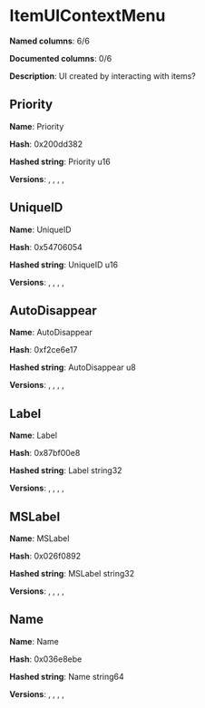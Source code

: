 # ItemUIContextMenu
**Named columns**: 6/6

**Documented columns**: 0/6

**Description**: UI created by interacting with items?
## Priority

**Name**: Priority

**Hash**: 0x200dd382

**Hashed string**: Priority u16

**Versions**: , , , , 

## UniqueID

**Name**: UniqueID

**Hash**: 0x54706054

**Hashed string**: UniqueID u16

**Versions**: , , , , 

## AutoDisappear

**Name**: AutoDisappear

**Hash**: 0xf2ce6e17

**Hashed string**: AutoDisappear u8

**Versions**: , , , , 

## Label

**Name**: Label

**Hash**: 0x87bf00e8

**Hashed string**: Label string32

**Versions**: , , , , 

## MSLabel

**Name**: MSLabel

**Hash**: 0x026f0892

**Hashed string**: MSLabel string32

**Versions**: , , , , 

## Name

**Name**: Name

**Hash**: 0x036e8ebe

**Hashed string**: Name string64

**Versions**: , , , , 


